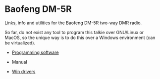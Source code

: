# Baofeng DM-5R

Links, info and utilities for the Baofeng DM-5R two-way DMR radio.

So far, do not exist any tool to program this talkie over GNU/Linux or MacOS, so the unique way is to do this over a Windows environment (can be virtualized).

* [Programming software](https://github.com/XaviTorello/baofeng-dm5r/raw/master/DM-5R_Programming_Software.rar)

* Manual

* [Win drivers](https://github.com/XaviTorello/baofeng-dm5r/raw/master/Win_Driver_Prolific_3_2_0_0.exe)
